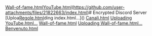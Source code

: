[Wall-of-fame.html](https://github.com/user-attachments/files/21869908/Wall-of-fame.html)[YouTube.html](https://github.com/user-attachments/files/21838380/YouTube.html)(https://github.com/user-attachments/files/21822663/index.html)# Encrypted
Discord Server
[Uploa[Regole.html](https://github.com/user-attachments/files/21822664/Regole.html)ding index.html…]()
[Canali.html](https://github.com/user-attachments/files/21824104/Canali.html)
[Uploading YouTube.html…]()
[Wall-of-fame.html](https://github.com/user-attachments/files/21869942/Wall-of-fame.html)
[Uploading Wall-of-fame.html…]()
[Benvenuto.html](https://github.com/user-attachments/files/21861194/Benvenuto.html)


        
